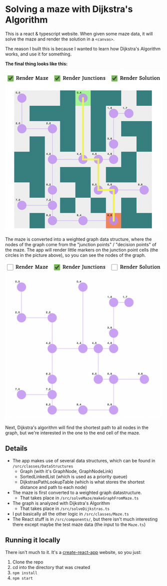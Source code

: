 # Solving a maze with Dijkstra's Algorithm

This is a react & typescript website. When given some maze data, it will solve the maze and render the solution in a `<canvas>`. 

The reason I built this is because I wanted to learn how Dijkstra's Algorithm works, and use it for something.

__The final thing looks like this:__

<img src='./readme_images/maze_screenshot.png' alt='Screenshot of the maze' />

The maze is converted into a weighted graph data structure, where the nodes of the graph come from the "junction points" / "decision points" of the maze. The app will render little markers on the junction point cells (the circles in the picture above), so you can see the nodes of the graph.

<img src='./readme_images/maze_junctions.png' alt='Maze showing only junctions' />

Next, Dijkstra's algorithm will find the shortest path to all nodes in the graph, but we're interested in the one to the end cell of the maze.

## Details

- The app makes use of several data structures, which can be found in `/src/classes/DataStructures`
  - Graph (with it's GraphNode, GraphNodeLink)
  - SortedLinkedList (which is used as a priority queue)
  - DijkstrasPathLookupTable (which is what stores the shortest distance and path to each node)
- The maze is first converted to a weighted graph datastructure.
  - That takes place in `/src/solveMaze/makeGraphFromMaze.ts`
- The graph is analyzed with Dijkstra's Algorithm
  - That takes place in `/src/solveDijkstras.ts`
- I put basically all the other logic in `/src/classes/Maze.ts`
- The React stuff is in `/src/components/`, but there isn't much interesting there except maybe the test maze data (the input to the `Maze.ts`)

## Running it locally

There isn't much to it. It's a [create-react-app](https://create-react-app.dev/) website, so you just:

1) Clone the repo
2) cd into the directory that was created
3) `npm install`
4) `npm start`
